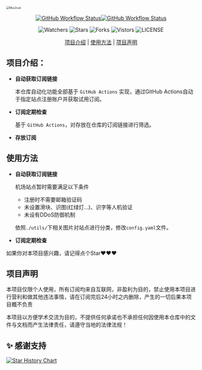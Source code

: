 <img src="https://socialify.git.ci/RenaLio/Mux2sub/image?description=1&font=Inter&owner=1&pattern=Plus&theme=Light" alt="Mux2sub" style="zoom:50%;" />

<div align="center">

[![GitHub Workflow Status](https://img.shields.io/github/workflow/status/RenaLio/Mux2sub/Check%20Subscriptions?label=Check%20Subscriptions)](https://github.com/RenaLio/Mux2sub/actions/workflows/check.yml)[![GitHub Workflow Status](https://img.shields.io/github/workflow/status/RenaLio/Mux2sub/Fetch%20Subscriptions?label=Fetch%20Subscriptions)](https://github.com/RenaLio/Mux2sub/actions/workflows/fetch.yml)

![Watchers](https://img.shields.io/github/watchers/RenaLio/Mux2sub) ![Stars](https://img.shields.io/github/stars/RenaLio/Mux2sub) ![Forks](https://img.shields.io/github/forks/RenaLio/Mux2sub) ![Vistors](https://visitor-badge.laobi.icu/badge?page_id=RenaLio.Mux2sub) ![LICENSE](https://img.shields.io/github/license/RenaLio/Mux2sub)

[项目介绍](https://github.com/RenaLio/Mux2sub#项目介绍) | [使用方法](https://github.com/RenaLio/Mux2sub#使用方法) |  [项目声明](https://github.com/RenaLio/Mux2sub#项目声明)

</div>

## 项目介绍：

- **自动获取订阅链接**

  本仓库自动化功能全部基于 `GitHub Actions` 实现，通过GitHub Actions自动于指定站点注册账户并获取试用订阅。

- **订阅定期检查**

  基于 `GitHub Actions`，对存放在仓库的订阅链接进行筛选。

- **存放订阅**

## 使用方法

- **自动获取订阅链接**

  机场站点暂时需要满足以下条件

  - 注册时不需要邮箱验证码
  - 未设置滑块、识图(红绿灯...)、识字等人机验证
  - 未设有DDoS防御机制

  依照`./utils/`下相关图片对站点进行分类，修改`config.yaml`文件。

- **订阅定期检查**

如果你对本项目感兴趣，请记得点个Star❤️❤️❤️

## 项目声明

本项目仅限个人使用，所有订阅均来自互联网，非盈利为目的，禁止使用本项目进行营利和做其他违法事情，请在订阅完后24小时之内删除，产生的一切后果本项目概不负责

本项目以方便学术交流为目的，不提供任何承诺也不承担任何因使用本仓库中的文件与文档而产生法律责任，请遵守当地的法律法规！


## ✨ 感谢支持

[![Star History Chart](https://api.star-history.com/svg?repos=RenaLio/Mux2sub&type=Date)](https://star-history.com/#RenaLio/Mux2sub&Date)
